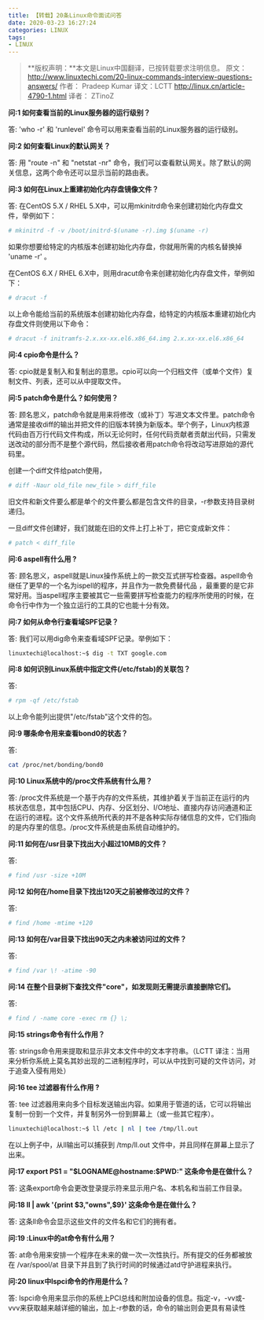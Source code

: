 ```yaml
---
title: 【转载】20条Linux命令面试问答
date: 2020-03-23 16:27:24
categories: LINUX
tags:
- LINUX
---
```


>**版权声明：**本文是Linux中国翻译，已按转载要求注明信息。
>原文：http://www.linuxtechi.com/20-linux-commands-interview-questions-answers/
>作者： Pradeep Kumar
>译文：LCTT http://linux.cn/article-4790-1.html
>译者： ZTinoZ

**问:1 如何查看当前的Linux服务器的运行级别？**

答: 'who -r' 和 'runlevel' 命令可以用来查看当前的Linux服务器的运行级别。

**问:2 如何查看Linux的默认网关？**

答: 用 "route -n" 和 "netstat -nr" 命令，我们可以查看默认网关。除了默认的网关信息，这两个命令还可以显示当前的路由表。

 <!-- more -->

**问:3 如何在Linux上重建初始化内存盘镜像文件？**

答: 在CentOS 5.X / RHEL 5.X中，可以用mkinitrd命令来创建初始化内存盘文件，举例如下：

```bash
# mkinitrd -f -v /boot/initrd-$(uname -r).img $(uname -r)
```

如果你想要给特定的内核版本创建初始化内存盘，你就用所需的内核名替换掉 'uname -r' 。

在CentOS 6.X / RHEL 6.X中，则用dracut命令来创建初始化内存盘文件，举例如下：

```bash
# dracut -f
```

以上命令能给当前的系统版本创建初始化内存盘，给特定的内核版本重建初始化内存盘文件则使用以下命令：

```bash
# dracut -f initramfs-2.x.xx-xx.el6.x86_64.img 2.x.xx-xx.el6.x86_64
```

**问:4 cpio命令是什么？**

答: cpio就是复制入和复制出的意思。cpio可以向一个归档文件（或单个文件）复制文件、列表，还可以从中提取文件。

**问:5 patch命令是什么？如何使用？**

答: 顾名思义，patch命令就是用来将修改（或补丁）写进文本文件里。patch命令通常是接收diff的输出并把文件的旧版本转换为新版本。举个例子，Linux内核源代码由百万行代码文件构成，所以无论何时，任何代码贡献者贡献出代码，只需发送改动的部分而不是整个源代码，然后接收者用patch命令将改动写进原始的源代码里。

创建一个diff文件给patch使用，

```bash
# diff -Naur old_file new_file > diff_file
```

旧文件和新文件要么都是单个的文件要么都是包含文件的目录，-r参数支持目录树递归。

一旦diff文件创建好，我们就能在旧的文件上打上补丁，把它变成新文件：

```bash
# patch < diff_file
```

**问:6 aspell有什么用 ?**

答: 顾名思义，aspell就是Linux操作系统上的一款交互式拼写检查器。aspell命令继任了更早的一个名为ispell的程序，并且作为一款免费替代品 ，最重要的是它非常好用。当aspell程序主要被其它一些需要拼写检查能力的程序所使用的时候，在命令行中作为一个独立运行的工具的它也能十分有效。

**问:7 如何从命令行查看域SPF记录？**

答: 我们可以用dig命令来查看域SPF记录。举例如下：

```bash
linuxtechi@localhost:~$ dig -t TXT google.com
```

**问:8 如何识别Linux系统中指定文件(/etc/fstab)的关联包？**

答: 

```bash
# rpm -qf /etc/fstab
```

以上命令能列出提供"/etc/fstab"这个文件的包。

**问:9 哪条命令用来查看bond0的状态？**

答: 

```bash
cat /proc/net/bonding/bond0
```

**问:10 Linux系统中的/proc文件系统有什么用？**

答: /proc文件系统是一个基于内存的文件系统，其维护着关于当前正在运行的内核状态信息，其中包括CPU、内存、分区划分、I/O地址、直接内存访问通道和正在运行的进程。这个文件系统所代表的并不是各种实际存储信息的文件，它们指向的是内存里的信息。/proc文件系统是由系统自动维护的。

**问:11 如何在/usr目录下找出大小超过10MB的文件？**

答: 

```bash
# find /usr -size +10M
```

**问:12 如何在/home目录下找出120天之前被修改过的文件？**

答: 

```bash
# find /home -mtime +120
```

**问:13 如何在/var目录下找出90天之内未被访问过的文件？**

答: 

```bash
# find /var \! -atime -90
```

**问:14 在整个目录树下查找文件"core"，如发现则无需提示直接删除它们。**

答:

```bash
# find / -name core -exec rm {} \;
```

**问:15 strings命令有什么作用？**

答: strings命令用来提取和显示非文本文件中的文本字符串。（LCTT 译注：当用来分析你系统上莫名其妙出现的二进制程序时，可以从中找到可疑的文件访问，对于追查入侵有用处）

**问:16 tee 过滤器有什么作用 ?**

答: tee 过滤器用来向多个目标发送输出内容。如果用于管道的话，它可以将输出复制一份到一个文件，并复制另外一份到屏幕上（或一些其它程序）。

```bash
linuxtechi@localhost:~$ ll /etc | nl | tee /tmp/ll.out
```

在以上例子中，从ll输出可以捕获到 /tmp/ll.out 文件中，并且同样在屏幕上显示了出来。

**问:17 export PS1 = "$LOGNAME@hostname:\$PWD:" 这条命令是在做什么？**

答: 这条export命令会更改登录提示符来显示用户名、本机名和当前工作目录。

**问:18 ll | awk '{print $3,"owns",$9}' 这条命令是在做什么？**

答: 这条ll命令会显示这些文件的文件名和它们的拥有者。

**问:19 :Linux中的at命令有什么用？**

答: at命令用来安排一个程序在未来的做一次一次性执行。所有提交的任务都被放在 /var/spool/at 目录下并且到了执行时间的时候通过atd守护进程来执行。

**问:20 linux中lspci命令的作用是什么？**

答: lspci命令用来显示你的系统上PCI总线和附加设备的信息。指定-v，-vv或-vvv来获取越来越详细的输出，加上-r参数的话，命令的输出则会更具有易读性
